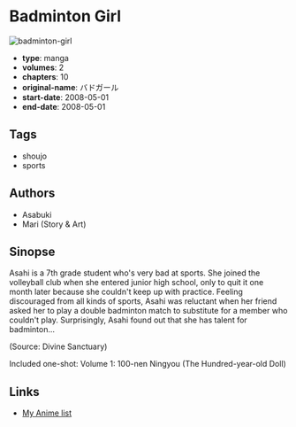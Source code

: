 # Badminton Girl

![badminton-girl](https://cdn.myanimelist.net/images/manga/3/207285.jpg)

-   **type**: manga
-   **volumes**: 2
-   **chapters**: 10
-   **original-name**: バドガール
-   **start-date**: 2008-05-01
-   **end-date**: 2008-05-01

## Tags

-   shoujo
-   sports

## Authors

-   Asabuki
-   Mari (Story & Art)

## Sinopse

Asahi is a 7th grade student who's very bad at sports. She joined the volleyball club when she entered junior high school, only to quit it one month later because she couldn't keep up with practice. Feeling discouraged from all kinds of sports, Asahi was reluctant when her friend asked her to play a double badminton match to substitute for a member who couldn't play. Surprisingly, Asahi found out that she has talent for badminton...

(Source: Divine Sanctuary)

Included one-shot:
Volume 1: 100-nen Ningyou (The Hundred-year-old Doll)

## Links

-   [My Anime list](https://myanimelist.net/manga/8530/Badminton_Girl)
